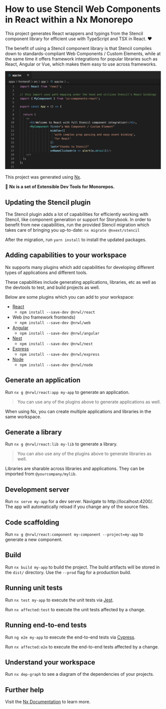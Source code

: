# How to use Stencil Web Components in React within a Nx Monorepo

This project generates React wrappers and typings from the Stencil component library for efficient use with TypeScript and TSX in React. ❤️

The benefit of using a Stencil component library is that Stencil compiles down to standards-compliant Web Components / Custom Elements, while at the same time it offers framework integrations for popular libraries such as React, Angular or Vue, which makes them easy to use across frameworks.

![Stencil Web Components in React with TSX support](docs/Stencil-Web-Components-in-React.png "Stencil Web Components in React with TSX support")

This project was generated using [Nx](https://nx.dev).

🔎 **Nx is a set of Extensible Dev Tools for Monorepos.**

## Updating the Stencil plugin
The Stencil plugin adds a lot of capabilities for efficiently working with Stencil, like component generation or support for Storybook. In order to benefit from new capabilities, run the provided Stencil migration which takes care of bringing you up-to-date:
`nx migrate @nxext/stencil`
  
After the migration, run `yarn install` to install the updated packages.

## Adding capabilities to your workspace

Nx supports many plugins which add capabilities for developing different types of applications and different tools.

These capabilities include generating applications, libraries, etc as well as the devtools to test, and build projects as well.

Below are some plugins which you can add to your workspace:

- [React](https://reactjs.org)
  - `npm install --save-dev @nrwl/react`
- Web (no framework frontends)
  - `npm install --save-dev @nrwl/web`
- [Angular](https://angular.io)
  - `npm install --save-dev @nrwl/angular`
- [Nest](https://nestjs.com)
  - `npm install --save-dev @nrwl/nest`
- [Express](https://expressjs.com)
  - `npm install --save-dev @nrwl/express`
- [Node](https://nodejs.org)
  - `npm install --save-dev @nrwl/node`

## Generate an application

Run `nx g @nrwl/react:app my-app` to generate an application.

> You can use any of the plugins above to generate applications as well.

When using Nx, you can create multiple applications and libraries in the same workspace.

## Generate a library

Run `nx g @nrwl/react:lib my-lib` to generate a library.

> You can also use any of the plugins above to generate libraries as well.

Libraries are sharable across libraries and applications. They can be imported from `@yourcompany/mylib`.

## Development server

Run `nx serve my-app` for a dev server. Navigate to http://localhost:4200/. The app will automatically reload if you change any of the source files.

## Code scaffolding

Run `nx g @nrwl/react:component my-component --project=my-app` to generate a new component.

## Build

Run `nx build my-app` to build the project. The build artifacts will be stored in the `dist/` directory. Use the `--prod` flag for a production build.

## Running unit tests

Run `nx test my-app` to execute the unit tests via [Jest](https://jestjs.io).

Run `nx affected:test` to execute the unit tests affected by a change.

## Running end-to-end tests

Run `ng e2e my-app` to execute the end-to-end tests via [Cypress](https://www.cypress.io).

Run `nx affected:e2e` to execute the end-to-end tests affected by a change.

## Understand your workspace

Run `nx dep-graph` to see a diagram of the dependencies of your projects.

## Further help

Visit the [Nx Documentation](https://nx.dev) to learn more.
